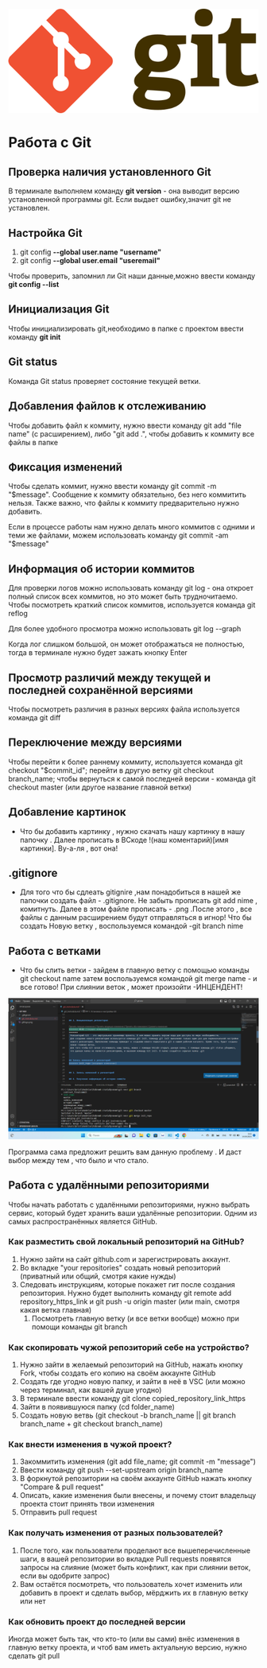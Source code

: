 ![Картинка обезьянки](Git-logo.svg.png)

# Работа с Git

## Проверка наличия установленного Git

В терминале выполняем команду **git version** - она выводит версию установленной программы git. Если выдает ошибку,значит git не установлен.


## Настройка Git

1. git config **--global user.name "username"**
2. git config **--global user.email "useremail"**

Чтобы проверить, запомнил ли Git наши данные,можно ввести команду **git config --list**

## Инициализация Git

Чтобы инициализировать git,необходимо в папке с проектом ввести команду **git init**

## Git status

Команда Git status проверяет состояние текущей ветки.

## Добавления файлов к отслеживанию

Чтобы добавить файл к коммиту, нужно ввести команду git add "file name" (с расширением), либо "git add .", чтобы добавить к коммиту все файлы в папке

## Фиксация изменений

Чтобы сделать коммит, нужно ввести команду git commit -m "$message". Сообщение к коммиту обязательно, без него коммитить нельзя. Также важно, что файлы к коммиту предварительно нужно добавить.

Если в процессе работы нам нужно делать много коммитов с одними и теми же файлами, можем использовать команду git commit -am "$message"

## Информация об истории коммитов

Для проверки логов можно использовать команду git log - она откроет полный список всех коммитов, но это может быть трудночитаемо. Чтобы посмотреть краткий список коммитов, используется команда git reflog

Для более удобного просмотра можно использовать git log --graph

Когда лог слишком большой, он может отображаться не полностью, тогда в терминале нужно будет зажать кнопку Enter

## Просмотр различий между текущей и последней сохранённой версиями

Чтобы посмотреть различия в разных версиях файла используется команда git diff

## Переключение между версиями

Чтобы перейти к более раннему коммиту, используется команда git checkout "$commit_id"; перейти в другую ветку git checkout branch_name; чтобы вернуться к самой последней версии - команда git checkout master (или другое название главной ветки)

## Добавление картинок
 * Что бы добавить картинку , нужно скачать нашу картинку в нашу папочку . 
Далее прописать в ВСкоде  !(наш коментарий)[имя картинки]. Ву-а-ля , вот она!

## .gitignore
* Для того что бы сдлеать gitignire ,нам понадобиться в нашей же папочки создать файл - .gitignore.
Не забыть прописать git add nime , комитнуть. Далее в этом файле прописать - .png .После этого , все файлы с данным расширением будут отправляться в игнор!
Что бы создать Новую ветку , воспользуемся командой -git branch nime

## Работа с ветками
* Что бы слить ветки - зайдем в главную ветку с помощью команды git checkout name 
затем воспользуемся командой git merge name - и все готово!
При слиянии веток , может произойти -ИНЦЕНДЕНТ!

![Конфликт слияния](conflict.png)

Программа сама предложит решить вам данную проблему . И даст выбор между тем , что было и что стало.

## Работа с удалёнными репозиториями

Чтобы начать работать с удалёнными репозиториями, нужно выбрать сервис, который будет хранить ваши удалённые репозитории. Одним из самых распространённых является GitHub.

### Как разместить свой локальный репозиторий на GitHub?

1. Нужно зайти на сайт github.com и зарегистрировать аккаунт.
2. Во вкладке "your repositories" создать новый репозиторий (приватный или общий, смотря какие нужды)
3. Следовать инструкциям, которые покажет гит после создания репозитория. Нужно будет выполнить команду git remote add repository_https_link и git push -u origin master (или main, смотря какая ветка главная)
    1. Посмотреть главную ветку (и все ветки вообще) можно при помощи команды git branch

### Как скопировать чужой репозиторий себе на устройство?

1. Нужно зайти в желаемый репозиторий на GitHub, нажать кнопку Fork, чтобы создать его копию на своём аккаунте GitHub
2. Создать где угодно новую папку, и зайти в неё в VSC (или можно через терминал, как вашей душе угодно)
3. В терминале ввести команду git clone copied_repository_link_https
4. Зайти в появившуюся папку (cd folder_name)
5. Создать новую ветвь (git checkout -b branch_name || git branch branch_name + git checkout branch_name)

### Как внести изменения в чужой проект?

1. Закоммитить изменения (git add file_name; git commit -m "message")
2. Ввести команду git push --set-upstream origin branch_name
3. В форкнутой репозитории на своём аккаунте GitHub нажать кнопку "Compare & pull request"
4. Описать, какие изменения были внесены, и почему стоит владельцу проекта стоит принять твои изменения
5. Отправить pull request

### Как получать изменения от разных пользователей?

1. После того, как пользователи проделают все вышеперечисленные шаги, в вашей репозитории во вкладке Pull requests появятся запросы на слияние (может быть конфликт, как при слиянии веток, если вы одобрите запрос)
2. Вам остаётся посмотреть, что пользователь хочет изменить или добавить в проект и сделать выбор, мёрджить их в главную ветку или нет

### Как обновить проект до последней версии

Иногда может быть так, что кто-то (или вы сами) внёс изменения в главную ветку проекта, и чтоб вам иметь актуальную версию, нужно сделать git pull